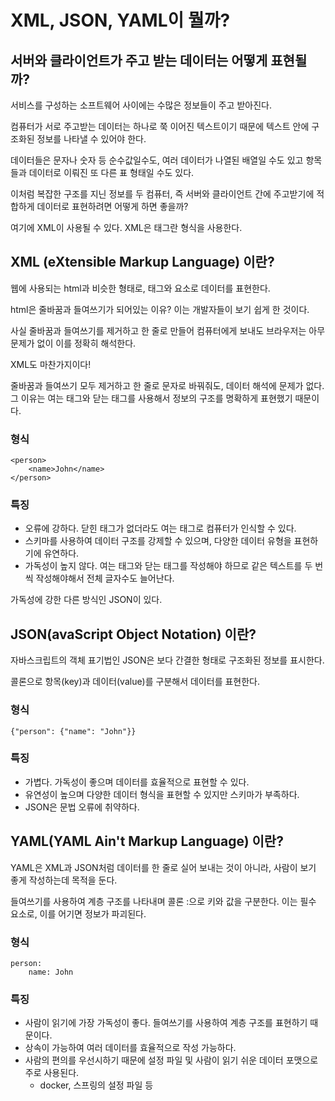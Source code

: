 # XML, JSON, YAML이 뭘까?

## 서버와 클라이언트가 주고 받는 데이터는 어떻게 표현될까?

서비스를 구성하는 소프트웨어 사이에는 수많은 정보들이 주고 받아진다.

컴퓨터가 서로 주고받는 데이터는 하나로 쭉 이어진 텍스트이기 때문에 텍스트 안에 구조화된 정보를 나타낼 수 있어야 한다.

데이터들은 문자나 숫자 등 순수값일수도, 여러 데이터가 나열된 배열일 수도 있고 항목들과 데이터로 이뤄진 또 다른 표 형태일 수도 있다.

이처럼 복잡한 구조를 지닌 정보를 두 컴퓨터, 즉 서버와 클라이언트 간에 주고받기에 적합하게 데이터로 표현하려면 어떻게 하면 좋을까?

여기에 XML이 사용될 수 있다. XML은 태그란 형식을 사용한다.

## XML (eXtensible Markup Language) 이란?

웹에 사용되는 html과 비슷한 형태로, 태그와 요소로 데이터를 표현한다.

html은 줄바꿈과 들여쓰기가 되어있는 이유? 이는 개발자들이 보기 쉽게 한 것이다.

사실 줄바꿈과 들여쓰기를 제거하고 한 줄로 만들어 컴퓨터에게 보내도 브라우저는 아무 문제가 없이 이를 정확히 해석한다.

XML도 마찬가지이다!

줄바꿈과 들여쓰기 모두 제거하고 한 줄로 문자로 바꿔줘도, 데이터 해석에 문제가 없다. 그 이유는 여는 태그와 닫는 태그를 사용해서 정보의 구조를 명확하게 표현했기 때문이다.

### 형식

```
<person>
    <name>John</name>
</person>

```

### 특징

- 오류에 강하다. 닫힌 태그가 없더라도 여는 태그로 컴퓨터가 인식할 수 있다.
- 스키마를 사용하여 데이터 구조를 강제할 수 있으며, 다양한 데이터 유형을 표현하기에 유연하다.
- 가독성이 높지 않다. 여는 태그와 닫는 태그를 작성해야 하므로 같은 텍스트를 두 번씩 작성해야해서 전체 글자수도 늘어난다.

가독성에 강한 다른 방식인 JSON이 있다.

## JSON(avaScript Object Notation) 이란?

자바스크립트의 객체 표기법인 JSON은 보다 간결한 형태로 구조화된 정보를 표시한다.

콜론으로 항목(key)과 데이터(value)를 구분해서 데이터를 표현한다.

### 형식

```
{"person": {"name": "John"}}

```

### 특징

- 가볍다. 가독성이 좋으며 데이터를 효율적으로 표현할 수 있다.
- 유연성이 높으며 다양한 데이터 형식을 표현할 수 있지만 스키마가 부족하다.
- JSON은 문법 오류에 취약하다.

## YAML(YAML Ain't Markup Language) 이란?

YAML은 XML과 JSON처럼 데이터를 한 줄로 실어 보내는 것이 아니라, 사람이 보기 좋게 작성하는데 목적을 둔다.

들여쓰기를 사용하여 계층 구조를 나타내며 콜론 :으로 키와 값을 구분한다. 이는 필수 요소로, 이를 어기면 정보가 파괴된다.

### 형식

```
person:
    name: John

```

### 특징

- 사람이 읽기에 가장 가독성이 좋다. 들여쓰기를 사용하여 계층 구조를 표현하기 때문이다.
- 상속이 가능하여 여러 데이터를 효율적으로 작성 가능하다.
- 사람의 편의를 우선시하기 때문에 설정 파일 및 사람이 읽기 쉬운 데이터 포맷으로 주로 사용된다.
    - docker, 스프링의 설정 파일 등